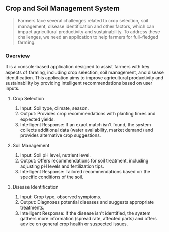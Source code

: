 ## Crop and Soil Management System
> Farmers face several challenges related to crop selection, soil management, disease identification and
other factors, which can impact agricultural productivity and sustainability. To address these challenges,
we need an application to help farmers for full-fledged farming.

### Overview
It is a console-based application designed to assist farmers with key  aspects of farming, including crop 
selection, soil management, and disease identification. This application  aims to improve agricultural 
productivity and sustainability by providing intelligent recommendations based on user inputs.

1. Crop Selection
    1) Input: Soil type, climate, season.
    2. Output: Provides crop recommendations with planting times and expected yields.
    3. Intelligent Response: If an exact match isn't found, the system collects additional data (water availability, market demand) and provides alternative crop suggestions.

2. Soil Management
    1. Input: Soil pH level, nutrient level.
    2. Output: Offers recommendations for soil treatment, including adjusting pH levels and fertilization tips.
    3. Intelligent Response: Tailored recommendations based on the specific conditions of the soil.

3. Disease Identification
    1. Input: Crop type, observed symptoms.
    2. Output: Diagnoses potential diseases and suggests appropriate treatments.
    3. Intelligent Response: If the disease isn't identified, the system gathers more information (spread rate, affected parts) and offers advice on general crop health or suspected issues.
